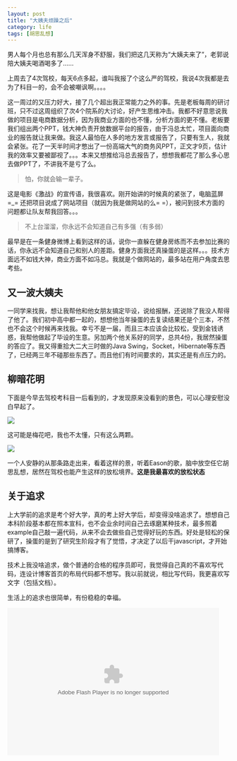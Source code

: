 ```yaml
---
layout: post
title: "大姨夫烦躁之后"
category: life
tags: [胡思乱想]
---
```



男人每个月也总有那么几天浑身不舒服，我们把这几天称为“大姨夫来了”，老郭说陪大姨夫喝酒喝多了……

上周去了4次驾校，每天6点多起，谁叫我报了个这么严的驾校，我说4次我都是去为了科目一的，会不会被嘲讽啊。。。。

<!-- more -->

这一周过的又压力好大，接了几个超出我正常能力之外的事。先是老板每周的研讨班，只不过这周组织了次4个院系的大讨论，好产生思维冲击。我都不好意思说我做的项目是电商数据分析，因为我商业方面的也不懂，分析方面的更不懂。老板要我们组出两个PPT，钱大神负责开放数据平台的报告，由于冯总太忙，项目面向商业的报告就让我来做。我这人最怕在人多的地方发言或报告了，只要有生人，我就会紧张。花了一天半时间才憋出了一份高端大气的商务风PPT，正文才9页，估计我的效率又要被鄙视了。。。本来又想推给冯总去报告了，想想我都花了那么多心思去做PPT了，不讲我不是亏了么。

>怕，你就会输一辈子。

这是电影《激战》的宣传语，我很喜欢。刚开始讲的时候真的紧张了，电脑蓝屏=_= 还把项目说成了网站项目（就因为我是做网站的么= =），被问到技术方面的问题都让队友帮我回答。。。

>不上台溜溜，你永远不会知道自己有多强（有多弱）

最早是在一条健身微博上看到这样的话，说你一直躲在健身房练而不去参加比赛的话，你永远不会知道自己和别人的差距。健身方面我还真操蛋的是这样。。。技术方面远不如钱大神，商业方面不如冯总。我就是个做网站的，最多站在用户角度去思考些。



又一波大姨夫
-------------
一同学来找我，想让我帮他和他女朋友搞定毕设，说给报酬，还说除了我没人帮得了他了。我们初中高中都一起的，想想他当年操蛋的去复读结果还是个三本，不然也不会这个时候再来找我。幸亏不是一届，而且三本应该会比较松，受到金钱诱惑，我帮他做起了毕设的生意。另加两个他关系好的同学，总共4份，我居然操蛋的答应了。我又得重拾大二大三时做的Java Swing，Socket，Hibernate等东西了，已经两三年不碰那些东西了。而且他们有时间要求的，其实还是有点压力的。



柳暗花明
---------
下面是今早去驾校考科目一后看到的，才发现原来没看到的景色，可以心理安慰没白早起了。

<img src="/images/photos/20140314_01.jpg">

这可能是梅花吧，我也不太懂，只有这么两颗。

<img src="/images/photos/20140314_02.jpg">

一个人安静的从那条路走出来，看着这样的景，听着Eason的歌，脑中放空任它胡思乱想，居然在驾校也能产生这样的放松境界。**这是我最喜欢的放松状态**



关于追求
---------
上大学前的追求是考个好大学，真的考上好大学后，却变得没啥追求了。想想自己本科阶段基本都在照本宣科，也不会业余时间自己去琢磨某种技术，最多照着example自己敲一遍代码，从来不会去做些自己觉得好玩的东西。好处是轻松的保研了，操蛋的是到了研究生阶段才有了觉悟，才决定了以后干javascript，才开始搞博客。

技术上我没啥追求，做个普通的合格的程序员即可，我觉得自己真的不喜欢写代码，连设计博客首页的布局代码都不想写。我以前就说，相比写代码，我更喜欢写文字（包括文档）。

生活上的追求也很简单，有份稳稳的幸福。


<embed src="http://player.yinyuetai.com/video/player/681085/a_0.swf" quality="high" width="480" height="334" align="middle"  allowScriptAccess="sameDomain" allowfullscreen="true" type="application/x-shockwave-flash"></embed>